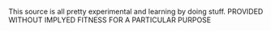 This source is all pretty experimental and learning by doing stuff. 
PROVIDED WITHOUT IMPLYED FITNESS FOR A PARTICULAR PURPOSE
